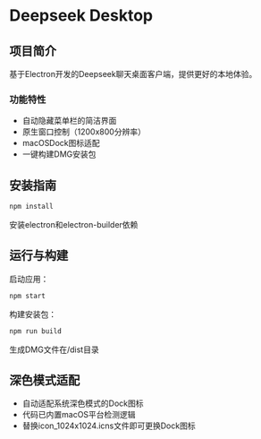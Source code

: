# Deepseek Desktop

## 项目简介
基于Electron开发的Deepseek聊天桌面客户端，提供更好的本地体验。

### 功能特性
- 自动隐藏菜单栏的简洁界面
- 原生窗口控制（1200x800分辨率）
- macOSDock图标适配
- 一键构建DMG安装包

## 安装指南
```bash
npm install
```
安装electron和electron-builder依赖

## 运行与构建
启动应用：
```bash
npm start
```

构建安装包：
```bash
npm run build
```
生成DMG文件在/dist目录

## 深色模式适配
- 自动适配系统深色模式的Dock图标
- 代码已内置macOS平台检测逻辑
- 替换icon_1024x1024.icns文件即可更换Dock图标
